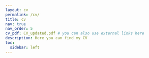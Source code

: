 ```yaml
---
layout: cv
permalink: /cv/
title: cv
nav: true
nav_order: 5
cv_pdf: CV_updated.pdf # you can also use external links here
description: Here you can find my CV
toc:
  sidebar: left
---
```

